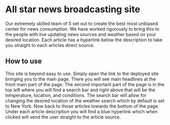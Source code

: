 # All star news broadcasting site

Our extremely skilled team of 5 set out to create the best most unbiased center for news consumption.
We have worked rigorously to bring this to the people with live updating news sources and weather based on your desired location.
Each article has a hyperlink below the description to take you straight to each articles direct source.

## How to use

This site is beyond easy to use. Simply open the link to the deployed site bringing you to the main page. There you will see main headlines at the front main part of the page. The second important part of the page is in the top left where you will find a search bar and right above that will be the temperature, location, and conditions. The search bar will allow for changing the desired location of the weather search which by default is set to New York. Now back to those articles towards the bottom of the page. Under each article description you will find a blue hyperlink which when clicked will send the user straight to the article source.



